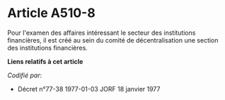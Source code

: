 # Article A510-8

Pour l'examen des affaires intéressant le secteur des institutions financières, il est créé au sein du comité de
décentralisation une section des institutions financières.

**Liens relatifs à cet article**

_Codifié par_:

  - Décret n°77-38 1977-01-03 JORF 18 janvier 1977
